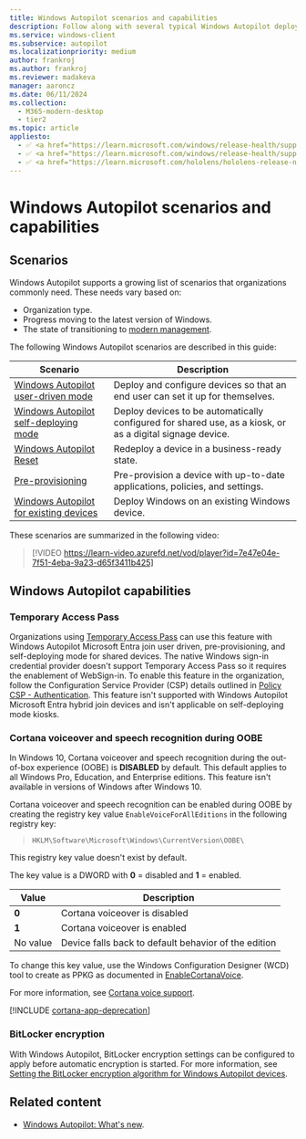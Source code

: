 ```yaml
---
title: Windows Autopilot scenarios and capabilities
description: Follow along with several typical Windows Autopilot deployment scenarios, such as redeploying a device in a business-ready state.
ms.service: windows-client
ms.subservice: autopilot
ms.localizationpriority: medium
author: frankroj
ms.author: frankroj
ms.reviewer: madakeva
manager: aaroncz
ms.date: 06/11/2024
ms.collection:
  - M365-modern-desktop
  - tier2
ms.topic: article
appliesto:
  - ✅ <a href="https://learn.microsoft.com/windows/release-health/supported-versions-windows-client" target="_blank">Windows 11</a>
  - ✅ <a href="https://learn.microsoft.com/windows/release-health/supported-versions-windows-client" target="_blank">Windows 10</a>
  - ✅ <a href="https://learn.microsoft.com/hololens/hololens-release-notes" target="_blank">Windows Holographic</a>
---
```


# Windows Autopilot scenarios and capabilities

## Scenarios

Windows Autopilot supports a growing list of scenarios that organizations commonly need. These needs vary based on:

- Organization type.
- Progress moving to the latest version of Windows.
- The state of transitioning to [modern management](/windows/client-management/manage-windows-10-in-your-organization-modern-management).

The following Windows Autopilot scenarios are described in this guide:

| **Scenario** | **Description** |
| --- | --- |
| [Windows Autopilot user-driven mode](user-driven.md) | Deploy and configure devices so that an end user can set it up for themselves. |
| [Windows Autopilot self-deploying mode](self-deploying.md) | Deploy devices to be automatically configured for shared use, as a kiosk, or as a digital signage device. |
| [Windows Autopilot Reset](windows-autopilot-reset.md) | Redeploy a device in a business-ready state. |
| [Pre-provisioning](pre-provision.md) | Pre-provision a device with up-to-date applications, policies, and settings. |
| [Windows Autopilot for existing devices](existing-devices.md) | Deploy Windows on an existing Windows device. |

These scenarios are summarized in the following video:

> [!VIDEO https://learn-video.azurefd.net/vod/player?id=7e47e04e-7f51-4eba-9a23-d65f3411b425]

## Windows Autopilot capabilities

### Temporary Access Pass

Organizations using [Temporary Access Pass](/azure/active-directory/authentication/howto-authentication-temporary-access-pass) can use this feature with Windows Autopilot Microsoft Entra join user driven, pre-provisioning, and self-deploying mode for shared devices. The native Windows sign-in credential provider doesn't support Temporary Access Pass so it requires the enablement of WebSign-in. To enable this feature in the organization, follow the Configuration Service Provider (CSP) details outlined in [Policy CSP - Authentication](/windows/client-management/mdm/policy-csp-authentication#authentication-enablewebsignin). This feature isn't supported with Windows Autopilot Microsoft Entra hybrid join devices and isn't applicable on self-deploying mode kiosks.

### Cortana voiceover and speech recognition during OOBE

In Windows 10, Cortana voiceover and speech recognition during the out-of-box experience (OOBE) is **DISABLED** by default. This default applies to all Windows Pro, Education, and Enterprise editions. This feature isn't available in versions of Windows after Windows 10.

Cortana voiceover and speech recognition can be enabled during OOBE by creating the registry key value `EnableVoiceForAllEditions` in the following registry key:

> `HKLM\Software\Microsoft\Windows\CurrentVersion\OOBE\`

This registry key value doesn't exist by default.

The key value is a DWORD with **0** = disabled and **1** = enabled.

| **Value** | **Description** |
| --- | --- |
| **0** | Cortana voiceover is disabled |
| **1** | Cortana voiceover is enabled |
| No value | Device falls back to default behavior of the edition |

To change this key value, use the Windows Configuration Designer (WCD) tool to create as PPKG as documented in [EnableCortanaVoice](/windows/configuration/wcd/wcd-oobe#enablecortanavoice).

For more information, see [Cortana voice support](/windows-hardware/customize/desktop/cortana-voice-support).

[!INCLUDE [cortana-app-deprecation](../memdocs/intune-service/includes/cortana-app-deprecation.md)]

### BitLocker encryption

With Windows Autopilot, BitLocker encryption settings can be configured to apply before automatic encryption is started. For more information, see [Setting the BitLocker encryption algorithm for Windows Autopilot devices](bitlocker.md).

## Related content

- [Windows Autopilot: What's new](whats-new.md).
